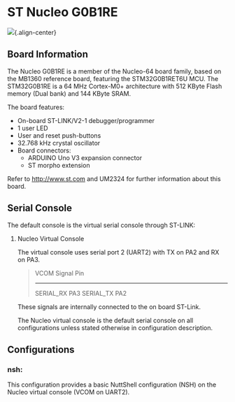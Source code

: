 ST Nucleo G0B1RE
================

![](nucleo-g0b1re.png){.align-center}

Board Information
-----------------

The Nucleo G0B1RE is a member of the Nucleo-64 board family, based on
the MB1360 reference board, featuring the STM32G0B1RET6U MCU. The
STM32G0B1RE is a 64 MHz Cortex-M0+ architecture with 512 KByte Flash
memory (Dual bank) and 144 KByte SRAM.

The board features:

-   On-board ST-LINK/V2-1 debugger/programmer
-   1 user LED
-   User and reset push-buttons
-   32.768 kHz crystal oscillator
-   Board connectors:
    -   ARDUINO Uno V3 expansion connector
    -   ST morpho extension

Refer to <http://www.st.com> and UM2324 for further information about
this board.

Serial Console
--------------

The default console is the virtual serial console through ST-LINK:

1.  Nucleo Virtual Console

    The virtual console uses serial port 2 (UART2) with TX on PA2 and RX
    on PA3.

    >   VCOM Signal   Pin
    >   ------------- -----
    >   SERIAL\_RX    PA3
    >   SERIAL\_TX    PA2

    These signals are internally connected to the on board ST-Link.

    The Nucleo virtual console is the default serial console on all
    configurations unless stated otherwise in configuration description.

Configurations
--------------

### nsh:

This configuration provides a basic NuttShell configuration (NSH) on the
Nucleo virtual console (VCOM on UART2).
